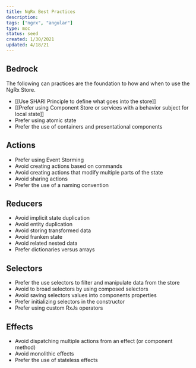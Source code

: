 ```yaml
---
title: NgRx Best Practices
description:
tags: ["ngrx", "angular"]
type: moc
status: seed
created: 1/30/2021
updated: 4/18/21
---
```


## Bedrock

The following can practices are the foundation to how and when to use the NgRx Store.

- [[Use SHARI Principle to define what goes into the store]]
- [[Prefer using Component Store or services with a behavior subject for local state]]
- Prefer using atomic state
- Prefer the use of containers and presentational components

## Actions

- Prefer using Event Storming
- Avoid creating actions based on commands
- Avoid creating actions that modify multiple parts of the state
- Avoid sharing actions
- Prefer the use of a naming convention

## Reducers

- Avoid implicit state duplication
- Avoid entity duplication
- Avoid storing transformed data
- Avoid franken state
- Avoid related nested data
- Prefer dictionaries versus arrays

## Selectors

- Prefer the use selectors to filter and manipulate data from the store
- Avoid to broad selectors by using composed selectors
- Avoid saving selectors values into components properties
- Prefer initializing selectors in the constructor
- Prefer using custom RxJs operators

## Effects

- Avoid dispatching multiple actions from an effect (or component method)
- Avoid monolithic effects
- Prefer the use of stateless effects
